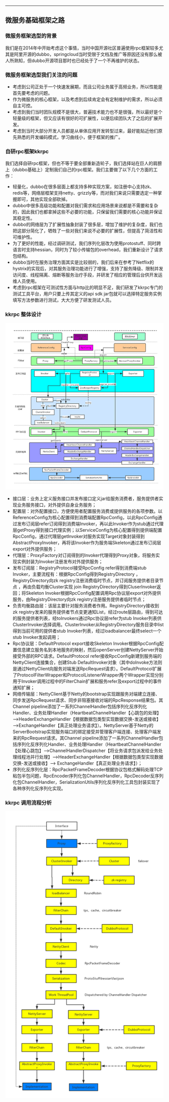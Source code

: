 ---
## 微服务基础框架之路

### 微服务框架选型的背景

我们是在2014年中开始考虑这个事情，当时中国开源社区普遍使用rpc框架较多尤其是阿里开源的dubbo，springcloud当时受限于文档及推广等原因还没有那么被人所熟知，但dubbo开源项目那时也已经处于了一个不再维护的状态。

### 微服务框架选型我们关注的问题

- 考虑到公司正处于一个快速发展期，而且公司业务属于高频业务，所以性能是首先要考虑的问题。
- 作为微服务的核心框架，以及考虑到后续肯定会有定制维护的需求，所以必须自主可控。
- 考虑到我们当时团队规模不是很大，普遍技术能力也不是很强，所以最好是个轻量级的框架，但又应该有很好的可扩展性，以便后续团队大了之后的扩展开发。
- 考虑到当时大部分开发人员都是从单体应用开发转型过来，最好能贴近他们原先熟悉的开发编码模式，学习曲线小，便于框架的推广。

### 自研rpc框架kkrpc

我们选择自研rpc框架，但也不等于要全部重新造轮子，我们选择站在巨人的肩膀上（dubbo基础上）定制我们自己的rpc框架。我们主要做了以下几个方面的工作：

- 轻量化，dubbo在很多层面上都支持多种实现方案，如注册中心支持zk、redis等，网络层框架支持netty、grizzly等，而对我们来说只需要选定一种掌握即可，其他实现全部砍掉。
- dubbo中很多高级功能和配置对我们需求和应用场景来说都是不需要和复杂的，因此我们也都拿掉这些不必要的功能，只保留我们需要的核心功能并保证其稳定性。
- dubbo的网络层为了扩展性抽象封装了很多层，增加了维护的复杂度，我们也把这部分简化了，牺牲了一些对我们来说不必要的扩展性，但提高了简洁性和可维护性。
- 为了更好的性能，经过调研测试，我们序列化层改为使用protostuff、同时跨语言时支持hessian，同时为了较小传输包的overhead，我们重新设计了请求包结构。
- dubbo当时在服务治理方面其实是比较弱的，我们后来在参考了Netflix的hystrix的实现后，对其服务治理功能进行了增强，支持了服务降级、限制并发访问度、线程隔离、熔断等服务治疗手段，并研发了相应的管理后台供开发运维人员使用。
- 考虑到rpc框架在可测试性方面与http比的明显不足，我们研发了kkrpc专门的测试工具平台，用户只要上传其定义的api sdk jar包就可以选择特定服务实例填写方法参数进行测试，大大方便了研发测试人员。

### kkrpc 整体设计

![](/assets/RPC整体设计.png)

-	接口层：业务上定义服务接口并发布接口定义jar给服务消费者，服务提供者实现业务服务接口，对外提供自身业务服务；
-	配置层：对外配置接口，方便使用者配置服务消费或提供服务的各项参数。以ReferenceConfig为核心配置得到消费端配置RpcConfig，以此RpcConfig通过发布订阅层refer订阅得到消费端Invoker，再以此Invoker作为stub通过代理层getProxy得到接口代理实例；以ServiceConfig为核心配置得到提供端配置RpcConfig，通过代理层getInvoker对服务实现Target对象封装得到AbstractProxyInvoker，再将该Invoker作为服务端Skeleton通过发布订阅层export对外提供服务；
-	代理层：ProxyFactory对订阅得到的Invoker代理得到Proxy对象，将服务实现实例封装为Invoker注册发布对外提供服务；
-	发布订阅层：RegistryProtocol接受RpcConfig refer得到消费端stub Invoker，主要流程有：根据RpcConfig得到RegistryDirectory ，RegistryDirectory向zk registry注册消费临时节点，并订阅服务提供者目录节点 ，再由负载均衡Cluster实现 join RegistryDirectory得到CluserInvoker返回；将Skeleton Invoker根据RpcConfig配置调用Rpc协议层export对外提供服务，由RegistryDirectory向zk registry注册服务提供者临时节点；
-	负责均衡路由层：该层主要针对服务消费者作用。RegistryDirectory接收到zk registry发来的服务提供者节点变更通知List<RpcConfig>，经过route层路由，得到可达的服务提供者列表，经toInvokers通过Rpc协议层refer为stub Invoker列表供ClusterInvoker选择调用。ClusterInvoker从RegistryDirectory服务目录中list得到当前可用的提供者stub Invoker列表，经过loadbalancer最终select一个stub Invoker发起调用；
-	Rpc协议层：DefaultProtocol export接收Skeleton Invoker根据RpcConfig配置信息建立服务名到本地服务的映射，然后openServer创建NettyServer开始接受外部的RPC请求。DefaultProtocol refer接收RpcConfig新建到服务端的NettyClient连接集合，创建Stub DefaultInvoker对象（其中doInvoke方法则是通过NettyClient向服务对端发送RpcRequest请求）。DefaultProtocol扩展了ProtocolFilterWrapper和ProtocolListenerWrapper两个Wrapper实现分别用于Invoker调用过程中的FilterChain扩展和服务refer及export过程中的事件通知扩展；
-	网络传输层：NettyClient基于Netty的bootstrap实现跟服务对端建立连接、同步发送RpcRequest请求、同步非阻塞接收对端的RpcResponse结果包。其Channel pipeline添加了一系列ChannelHandler包括序列化反序列化Handler、业务处理Handler（HeartbeatChannelHandler【心跳包的处理】—>HeaderExchangeHandler【根据数据包类型实现数据交换-发送或接收】—>ExchangeHandler【真正处理业务请求】）。NettyServer基于Netty的ServerBootstrap实现服务端口的绑定接受并管理客户端连接、处理客户端发来的RpcRequest请求。其Channel pipeline添加了一系列ChannelHandler包括序列化反序列化Handler、业务处理Handler（HeartbeatChannelHandler【处理心跳包】—>ChannelHandlerDispatcher【将业务请求包派发给业务处理线程池并行处理】—>HeaderExchangeHandler【根据数据包类型实现数据交换-发送或接收】—> ExchangeHandler【真正处理业务请求】）；
-	序列化反序列化层：RpcPacketFrameDecoder根据协议包格式解码处理TCP粘包半包问题，RpcEncoder序列化包ChannelHandler，RpcDecoder反序列化包ChannelHandler，SerializationUtils序列化反序列化工具包封装实现了各种序列化反序列化实现。

### kkrpc 调用流程分析

![](/assets/RPC总体调用图.png)


